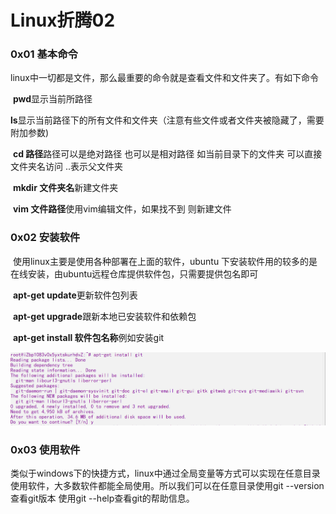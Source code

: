 # 		Linux折腾02

### 0x01 基本命令

​	linux中一切都是文件，那么最重要的命令就是查看文件和文件夹了。有如下命令

​	**pwd**显示当前所路径

​	**ls**显示当前路径下的所有文件和文件夹（注意有些文件或者文件夹被隐藏了，需要附加参数)

​	**cd 路径**路径可以是绝对路径 也可以是相对路径 如当前目录下的文件夹 可以直接文件夹名访问  ..表示父文件夹  

​	**mkdir 文件夹名**新建文件夹

​	**vim 文件路径**使用vim编辑文件，如果找不到 则新建文件

### 0x02 安装软件

​	使用linux主要是使用各种部署在上面的软件，ubuntu 下安装软件用的较多的是在线安装，由ubuntu远程仓库提供软件包，只需要提供包名即可

​	**apt-get update**更新软件包列表

​	**apt-get upgrade**跟新本地已安装软件和依赖包

​	**apt-get install 软件包名称**例如安装git 

![TIM截图20200201123712](TIM截图20200201123712.png)

### 0x03 使用软件

​	类似于windows下的快捷方式，linux中通过全局变量等方式可以实现在任意目录使用软件，大多数软件都能全局使用。所以我们可以在任意目录使用git --version查看git版本 使用git --help查看git的帮助信息。
